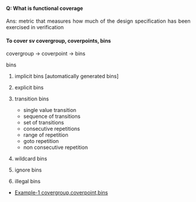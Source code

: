 #### Q: What is functional coverage
<p align="justify">Ans: metric that measures how much of the design specification has been exercised in verification</p>

#### To cover sv covergroup, coverpoints, bins

covergroup -> coverpoint -> bins

bins
1. implicit bins [automatically generated bins]
2. explicit bins
3. transition bins
   	- single value transition
   	- sequence of transitions
   	- set of transitions
   	- consecutive repetitions
   	- range of repetition
   	- goto repetition
   	- non consecutive repetition
		
5. wildcard bins
6. ignore bins
7. illegal bins

- [Example-1 covergroup,coverpoint,bins](https://github.com/visionvlsi/sv_part1/blob/main/sv_covergroup/ex1.md)
